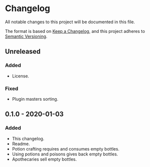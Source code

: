 # Changelog

All notable changes to this project will be documented in this file.

The format is based on [Keep a Changelog], and this project adheres to
[Semantic Versioning].

## Unreleased

### Added
- License.

### Fixed
- Plugin masters sorting.

## 0.1.0 - 2020-01-03

### Added
- This changelog.
- Readme.
- Potion crafting requires and consumes empty bottles.
- Using potions and poisons gives back empty bottles.
- Apothecaries sell empty bottles.


[Keep a Changelog]: https://keepachangelog.com/en/1.0.0/
[Semantic Versioning]: https://semver.org/spec/v2.0.0.html
